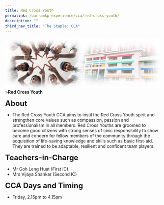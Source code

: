 ```yaml
---
title: Red Cross Youth
permalink: /our-amkp-experience/cca/red-cross-youth/
description: ""
third_nav_title: "The Staple: CCA"
---
```

![Sub-banner](/images/sub%20banner.jpg)
&gt;**Red Cross Youth**

**<font size="5">About</font>**

* The Red Cross Youth CCA aims to instil the Red Cross Youth spirit and strengthen core values such as compassion, passion and professionalism in all members. Red Cross Youths are groomed to become good citizens with strong senses of civic responsibility to show care and concern for fellow members of the community through the acquisition of life-saving knowledge and skills such as basic first-aid. They are trained to be adaptable, resilient and confident team players.

**<font size="5">   Teachers-in-Charge</font>**
* Mr Goh Leng Huat (First IC)
* Mrs Vijaya Shankar (Second IC)

**<font size="5">      CCA Days and Timing</font>**
* Friday, 2.15pm to 4.15pm

